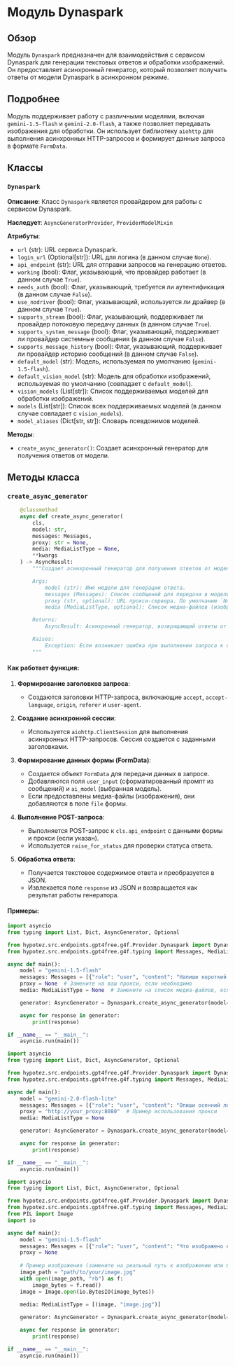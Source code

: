 # Модуль Dynaspark

## Обзор

Модуль `Dynaspark` предназначен для взаимодействия с сервисом Dynaspark для генерации текстовых ответов и обработки изображений. Он предоставляет асинхронный генератор, который позволяет получать ответы от модели Dynaspark в асинхронном режиме.

## Подробнее

Модуль поддерживает работу с различными моделями, включая `gemini-1.5-flash` и `gemini-2.0-flash`, а также позволяет передавать изображения для обработки. Он использует библиотеку `aiohttp` для выполнения асинхронных HTTP-запросов и формирует данные запроса в формате `FormData`.

## Классы

### `Dynaspark`

**Описание**: Класс `Dynaspark` является провайдером для работы с сервисом Dynaspark.

**Наследует**: `AsyncGeneratorProvider`, `ProviderModelMixin`

**Атрибуты**:
- `url` (str): URL сервиса Dynaspark.
- `login_url` (Optional[str]): URL для логина (в данном случае `None`).
- `api_endpoint` (str): URL для отправки запросов на генерацию ответов.
- `working` (bool): Флаг, указывающий, что провайдер работает (в данном случае `True`).
- `needs_auth` (bool): Флаг, указывающий, требуется ли аутентификация (в данном случае `False`).
- `use_nodriver` (bool): Флаг, указывающий, используется ли драйвер (в данном случае `True`).
- `supports_stream` (bool): Флаг, указывающий, поддерживает ли провайдер потоковую передачу данных (в данном случае `True`).
- `supports_system_message` (bool): Флаг, указывающий, поддерживает ли провайдер системные сообщения (в данном случае `False`).
- `supports_message_history` (bool): Флаг, указывающий, поддерживает ли провайдер историю сообщений (в данном случае `False`).
- `default_model` (str): Модель, используемая по умолчанию (`gemini-1.5-flash`).
- `default_vision_model` (str): Модель для обработки изображений, используемая по умолчанию (совпадает с `default_model`).
- `vision_models` (List[str]): Список поддерживаемых моделей для обработки изображений.
- `models` (List[str]): Список всех поддерживаемых моделей (в данном случае совпадает с `vision_models`).
- `model_aliases` (Dict[str, str]): Словарь псевдонимов моделей.

**Методы**:
- `create_async_generator()`: Создает асинхронный генератор для получения ответов от модели.

## Методы класса

### `create_async_generator`

```python
    @classmethod
    async def create_async_generator(
        cls,
        model: str,
        messages: Messages,
        proxy: str = None,
        media: MediaListType = None,
        **kwargs
    ) -> AsyncResult:
        """Создает асинхронный генератор для получения ответов от модели Dynaspark.

        Args:
            model (str): Имя модели для генерации ответа.
            messages (Messages): Список сообщений для передачи в модель.
            proxy (str, optional): URL прокси-сервера. По умолчанию `None`.
            media (MediaListType, optional): Список медиа-файлов (изображений) для передачи в модель. По умолчанию `None`.

        Returns:
            AsyncResult: Асинхронный генератор, возвращающий ответы от модели.

        Raises:
            Exception: Если возникает ошибка при выполнении запроса к сервису Dynaspark.
        """
```

#### Как работает функция:

1. **Формирование заголовков запроса**:
   - Создаются заголовки HTTP-запроса, включающие `accept`, `accept-language`, `origin`, `referer` и `user-agent`.

2. **Создание асинхронной сессии**:
   - Используется `aiohttp.ClientSession` для выполнения асинхронных HTTP-запросов. Сессия создается с заданными заголовками.

3. **Формирование данных формы (FormData)**:
   - Создается объект `FormData` для передачи данных в запросе.
   - Добавляются поля `user_input` (сформатированный промпт из сообщений) и `ai_model` (выбранная модель).
   - Если предоставлены медиа-файлы (изображения), они добавляются в поле `file` формы.

4. **Выполнение POST-запроса**:
   - Выполняется POST-запрос к `cls.api_endpoint` с данными формы и прокси (если указан).
   - Используется `raise_for_status` для проверки статуса ответа.

5. **Обработка ответа**:
   - Получается текстовое содержимое ответа и преобразуется в JSON.
   - Извлекается поле `response` из JSON и возвращается как результат работы генератора.

#### Примеры:

```python
import asyncio
from typing import List, Dict, AsyncGenerator, Optional

from hypotez.src.endpoints.gpt4free.g4f.Provider.Dynaspark import Dynaspark
from hypotez.src.endpoints.gpt4free.g4f.typing import Messages, MediaListType

async def main():
    model = "gemini-1.5-flash"
    messages: Messages = [{"role": "user", "content": "Напиши короткий стих о весне."}]
    proxy = None  # Замените на ваш прокси, если необходимо
    media: MediaListType = None  # Замените на список медиа-файлов, если необходимо

    generator: AsyncGenerator = Dynaspark.create_async_generator(model=model, messages=messages, proxy=proxy, media=media)

    async for response in generator:
        print(response)

if __name__ == "__main__":
    asyncio.run(main())
```

```python
import asyncio
from typing import List, Dict, AsyncGenerator, Optional

from hypotez.src.endpoints.gpt4free.g4f.Provider.Dynaspark import Dynaspark
from hypotez.src.endpoints.gpt4free.g4f.typing import Messages, MediaListType

async def main():
    model = "gemini-2.0-flash-lite"
    messages: Messages = [{"role": "user", "content": "Опиши осенний лес в нескольких предложениях."}]
    proxy = "http://your_proxy:8080"  # Пример использования прокси
    media: MediaListType = None

    generator: AsyncGenerator = Dynaspark.create_async_generator(model=model, messages=messages, proxy=proxy, media=media)

    async for response in generator:
        print(response)

if __name__ == "__main__":
    asyncio.run(main())
```
```python
import asyncio
from typing import List, Dict, AsyncGenerator, Optional

from hypotez.src.endpoints.gpt4free.g4f.Provider.Dynaspark import Dynaspark
from hypotez.src.endpoints.gpt4free.g4f.typing import Messages, MediaListType
from PIL import Image
import io

async def main():
    model = "gemini-1.5-flash"
    messages: Messages = [{"role": "user", "content": "Что изображено на картинке?"}]
    proxy = None
    
    # Пример изображения (замените на реальный путь к изображению или байты)
    image_path = "path/to/your/image.jpg"
    with open(image_path, "rb") as f:
        image_bytes = f.read()
    image = Image.open(io.BytesIO(image_bytes))
    
    media: MediaListType = [(image, "image.jpg")]

    generator: AsyncGenerator = Dynaspark.create_async_generator(model=model, messages=messages, proxy=proxy, media=media)

    async for response in generator:
        print(response)

if __name__ == "__main__":
    asyncio.run(main())